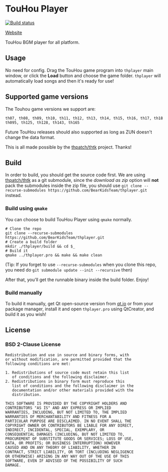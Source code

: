 # TouHou Player

[![Build status](https://ci.appveyor.com/api/projects/status/3hnd8quh22grg4gv/branch/master?svg=true)](https://ci.appveyor.com/project/BLumia/thplayer/branch/master)

[Website](https://bearkidsteam.github.io/thplayer/)

TouHou BGM player for all platform.

## Usage

No need for config. Drag the TouHou game program into `thplayer` main window, or click the **Load** button and choose the game folder. `thplayer` will automatically load songs and then it's ready for use!

## Supported game versions

The Touhou game versions we support are: 

``` plain
th07, th08, th09, th10, th11, th12, th13, th14, th15, th16, th17, th18
th095, th125, th128, th143, th165
```

Future TouHou releases should also supported as long as ZUN doesn't change the data format.

This is all made possible by the [thpatch/thtk](https://github.com/thpatch/thtk/) project. Thanks!

## Build

In order to build, you should get the source code first. We are using [thpatch/thtk](https://github.com/thpatch/thtk/) as a git submodule, since the *download as zip* option will **not** pack the submodules inside the zip file, you should use `git clone --recurse-submodules https://github.com/BearKidsTeam/thplayer.git` instead.

### Build using `qmake`

You can choose to build TouHou Player using `qmake` normally.

``` shell
# Clone the repo
git clone --recurse-submodules https://github.com/BearKidsTeam/thplayer.git
# Create a build folder
mkdir ./thplayer/build && cd $_
# Build it
qmake ../thplayer.pro && make && make clean
```

(Tip: If you forget to use `--recurse-submodules` when you clone this repo, you need do `git submodule update --init --recursive` then)

After that, you'll get the runnable binary inside the build folder. Enjoy!

### Build manually

To build it manually, get Qt open-source version from [qt.io](https://www.qt.io/download-open-source/) or from your package manager, install it and open `thplayer.pro` using QtCreator, and build it as you wish! 

## License

### BSD 2-Clause License

``` plain
Redistribution and use in source and binary forms, with
or without modification, are permitted provided that the
following conditions are met:

1. Redistributions of source code must retain this list
   of conditions and the following disclaimer.
2. Redistributions in binary form must reproduce this
   list of conditions and the following disclaimer in the
   documentation and/or other materials provided with the
   distribution.

THIS SOFTWARE IS PROVIDED BY THE COPYRIGHT HOLDERS AND
CONTRIBUTORS "AS IS" AND ANY EXPRESS OR IMPLIED
WARRANTIES, INCLUDING, BUT NOT LIMITED TO, THE IMPLIED
WARRANTIES OF MERCHANTABILITY AND FITNESS FOR A
PARTICULAR PURPOSE ARE DISCLAIMED. IN NO EVENT SHALL THE
COPYRIGHT OWNER OR CONTRIBUTORS BE LIABLE FOR ANY DIRECT,
INDIRECT, INCIDENTAL, SPECIAL, EXEMPLARY, OR
CONSEQUENTIAL DAMAGES (INCLUDING, BUT NOT LIMITED TO,
PROCUREMENT OF SUBSTITUTE GOODS OR SERVICES; LOSS OF USE,
DATA, OR PROFITS; OR BUSINESS INTERRUPTION) HOWEVER
CAUSED AND ON ANY THEORY OF LIABILITY, WHETHER IN
CONTRACT, STRICT LIABILITY, OR TORT (INCLUDING NEGLIGENCE
OR OTHERWISE) ARISING IN ANY WAY OUT OF THE USE OF THIS
SOFTWARE, EVEN IF ADVISED OF THE POSSIBILITY OF SUCH
DAMAGE.
```

